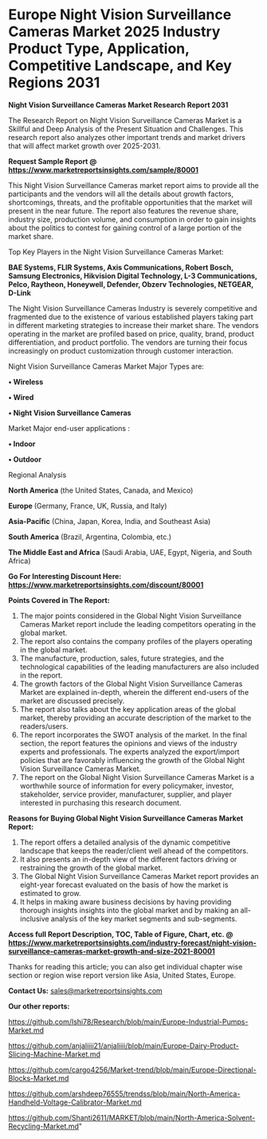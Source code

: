 # Europe Night Vision Surveillance Cameras Market 2025 Industry Product Type, Application, Competitive Landscape, and Key Regions 2031

<strong>Night Vision Surveillance Cameras Market Research Report 2031</strong>

The Research Report on Night Vision Surveillance Cameras Market is a Skillful and Deep Analysis of the Present Situation and Challenges. This research report also analyzes other important trends and market drivers that will affect market growth over 2025-2031.

<strong>Request Sample Report @ <a href=https://www.marketreportsinsights.com/sample/80001>https://www.marketreportsinsights.com/sample/80001</a></strong>

This Night Vision Surveillance Cameras market report aims to provide all the participants and the vendors will all the details about growth factors, shortcomings, threats, and the profitable opportunities that the market will present in the near future. The report also features the revenue share, industry size, production volume, and consumption in order to gain insights about the politics to contest for gaining control of a large portion of the market share.

Top Key Players in the Night Vision Surveillance Cameras Market:

<strong>BAE Systems, FLIR Systems, Axis Communications, Robert Bosch, Samsung Electronics, Hikvision Digital Technology, L-3 Communications, Pelco, Raytheon, Honeywell, Defender, Obzerv Technologies, NETGEAR, D-Link</strong>

The Night Vision Surveillance Cameras Industry is severely competitive and fragmented due to the existence of various established players taking part in different marketing strategies to increase their market share. The vendors operating in the market are profiled based on price, quality, brand, product differentiation, and product portfolio. The vendors are turning their focus increasingly on product customization through customer interaction.

Night Vision Surveillance Cameras Market Major Types are:

<strong>• Wireless

• Wired

• Night Vision Surveillance Cameras</strong>

Market Major end-user applications :

<strong>• Indoor

• Outdoor</strong>

Regional Analysis

</u><strong><b>North America</b></strong> (the United States, Canada, and Mexico)

<strong><b>Europe </b></strong>(Germany, France, UK, Russia, and Italy)

<strong><b>Asia-Pacific</b></strong> (China, Japan, Korea, India, and Southeast Asia)

<strong><b>South America</b></strong> (Brazil, Argentina, Colombia, etc.)

<strong><b>The Middle East and Africa</b></strong> (Saudi Arabia, UAE, Egypt, Nigeria, and South Africa)

<strong>Go For Interesting Discount Here: <a href=https://www.marketreportsinsights.com/discount/80001>https://www.marketreportsinsights.com/discount/80001</a></strong>

<strong>Points Covered in The Report:</strong>
<ol>
  <li>The major points considered in the Global Night Vision Surveillance Cameras Market report include the leading competitors operating in the global market.</li>
  <li>The report also contains the company profiles of the players operating in the global market.</li>
  <li>The manufacture, production, sales, future strategies, and the technological capabilities of the leading manufacturers are also included in the report.</li>
  <li>The growth factors of the Global Night Vision Surveillance Cameras Market are explained in-depth, wherein the different end-users of the market are discussed precisely.</li>
  <li>The report also talks about the key application areas of the global market, thereby providing an accurate description of the market to the readers/users.</li>
  <li>The report incorporates the SWOT analysis of the market. In the final section, the report features the opinions and views of the industry experts and professionals. The experts analyzed the export/import policies that are favorably influencing the growth of the Global Night Vision Surveillance Cameras Market.</li>
  <li>The report on the Global Night Vision Surveillance Cameras Market is a worthwhile source of information for every policymaker, investor, stakeholder, service provider, manufacturer, supplier, and player interested in purchasing this research document.</li>
</ol>
<strong>Reasons for Buying Global Night Vision Surveillance Cameras Market Report:</strong>

<ol>
  <li>The report offers a detailed analysis of the dynamic competitive landscape that keeps the reader/client well ahead of the competitors.</li>
  <li>It also presents an in-depth view of the different factors driving or restraining the growth of the global market.</li>
  <li>The Global Night Vision Surveillance Cameras Market report provides an eight-year forecast evaluated on the basis of how the market is estimated to grow.</li>
  <li>It helps in making aware business decisions by having providing thorough insights insights into the global market and by making an all-inclusive analysis of the key market segments and sub-segments.</li>
</ol>
<strong>Access full Report Description, TOC, Table of Figure, Chart, etc. @ <a href=https://www.marketreportsinsights.com/industry-forecast/night-vision-surveillance-cameras-market-growth-and-size-2021-80001>https://www.marketreportsinsights.com/industry-forecast/night-vision-surveillance-cameras-market-growth-and-size-2021-80001</a></strong>


Thanks for reading this article; you can also get individual chapter wise section or region wise report version like Asia, United States, Europe.

<strong>Contact Us:</strong>
sales@marketreportsinsights.com

<strong>Our other reports:</strong>

<a href=https://github.com/Ishi78/Research/blob/main/Europe-Industrial-Pumps-Market.md>https://github.com/Ishi78/Research/blob/main/Europe-Industrial-Pumps-Market.md</a>

<a href=https://github.com/anjaliiii21/anjaliiii/blob/main/Europe-Dairy-Product-Slicing-Machine-Market.md>https://github.com/anjaliiii21/anjaliiii/blob/main/Europe-Dairy-Product-Slicing-Machine-Market.md</a>

<a href=https://github.com/cargo4256/Market-trend/blob/main/Europe-Directional-Blocks-Market.md>https://github.com/cargo4256/Market-trend/blob/main/Europe-Directional-Blocks-Market.md</a>

<a href=https://github.com/arshdeep76555/trendss/blob/main/North-America-Handheld-Voltage-Calibrator-Market.md>https://github.com/arshdeep76555/trendss/blob/main/North-America-Handheld-Voltage-Calibrator-Market.md</a>

<a href=https://github.com/Shanti2611/MARKET/blob/main/North-America-Solvent-Recycling-Market.md>https://github.com/Shanti2611/MARKET/blob/main/North-America-Solvent-Recycling-Market.md</a>"
